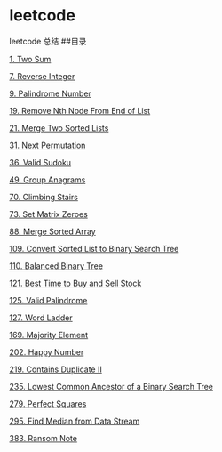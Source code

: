 # leetcode
leetcode 总结
##目录

[1. Two Sum][1]

[7. Reverse Integer](7.md)

[9. Palindrome Number](9.md)

[19. Remove Nth Node From End of List](19.md)

[21. Merge Two Sorted Lists](21.md)

[31. Next Permutation](31.md)

[36. Valid Sudoku](36.md)

[49. Group Anagrams](49.md)

[70. Climbing Stairs][70]

[73. Set Matrix Zeroes][73]

[88. Merge Sorted Array](88.md)

[109. Convert Sorted List to Binary Search Tree][109]

[110. Balanced Binary Tree](110.md)

[121. Best Time to Buy and Sell Stock][121]

[125. Valid Palindrome](125.md)

[127. Word Ladder](127.md)

[169. Majority Element][169]

[202. Happy Number][202]

[219. Contains Duplicate II][219]

[235. Lowest Common Ancestor of a Binary Search Tree][235]

[279. Perfect Squares][279]

[295. Find Median from Data Stream][295]

[383. Ransom Note](383.md)

[1]:1.md
[70]:70.md
[73]:73.md
[109]:109.md
[121]:121.md
[169]:169.md
[202]:202.md
[219]:219.md
[235]:235.md
[279]:279.md
[295]:295.md

